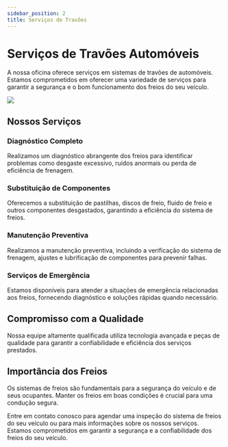 ```yaml
---
sidebar_position: 2
title: Serviços de Travões
---
```


# Serviços de Travões Automóveis

A nossa oficina oferece serviços em  sistemas de travões de automóveis. Estamos comprometidos em oferecer uma variedade de serviços para garantir a segurança e o bom funcionamento dos freios do seu veículo.

![](https://www.fixngo.pt/wp-content/uploads/2022/03/shutterstock_1092095024.jpg)

## Nossos Serviços

### Diagnóstico Completo

Realizamos um diagnóstico abrangente dos freios para identificar problemas como desgaste excessivo, ruídos anormais ou perda de eficiência de frenagem.

### Substituição de Componentes

Oferecemos a substituição de pastilhas, discos de freio, fluido de freio e outros componentes desgastados, garantindo a eficiência do sistema de freios.

### Manutenção Preventiva

Realizamos a manutenção preventiva, incluindo a verificação do sistema de frenagem, ajustes e lubrificação de componentes para prevenir falhas.

### Serviços de Emergência

Estamos disponíveis para atender a situações de emergência relacionadas aos freios, fornecendo diagnóstico e soluções rápidas quando necessário.

## Compromisso com a Qualidade

Nossa equipe altamente qualificada utiliza tecnologia avançada e peças de qualidade para garantir a confiabilidade e eficiência dos serviços prestados.

## Importância dos Freios

Os sistemas de freios são fundamentais para a segurança do veículo e de seus ocupantes. Manter os freios em boas condições é crucial para uma condução segura.

Entre em contato conosco para agendar uma inspeção do sistema de freios do seu veículo ou para mais informações sobre os nossos serviços. Estamos comprometidos em garantir a segurança e a confiabilidade dos freios do seu veículo.

